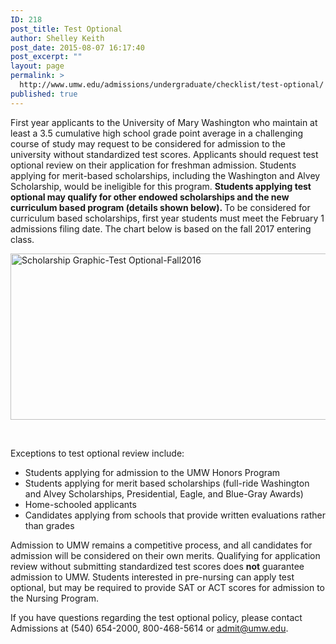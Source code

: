```yaml
---
ID: 218
post_title: Test Optional
author: Shelley Keith
post_date: 2015-08-07 16:17:40
post_excerpt: ""
layout: page
permalink: >
  http://www.umw.edu/admissions/undergraduate/checklist/test-optional/
published: true
---
```

First year applicants to the University of Mary Washington who maintain at least a 3.5 cumulative high school grade point average in a challenging course of study may request to be considered for admission to the university without standardized test scores. Applicants should request test optional review on their application for freshman admission. Students applying for merit-based scholarships, including the Washington and Alvey Scholarship, would be ineligible for this program. <strong>Students applying test optional may qualify for other endowed scholarships and the new curriculum based program (details shown below). </strong>To be considered for curriculum based scholarships, first year students must meet the February 1 admissions filing date. The chart below is based on the fall 2017 entering class.

<img class="alignnone wp-image-48190 size-large" src="http://www.umw.edu/admissions/wp-content/uploads/sites/6/2015/08/Scholarship-Graphic-Test-Optional-Fall2016-1024x266.png" alt="Scholarship Graphic-Test Optional-Fall2016" width="1024" height="266" />

&nbsp;

Exceptions to test optional review include:
<ul>
 	<li>Students applying for admission to the UMW Honors Program</li>
 	<li>Students applying for merit based scholarships (full-ride Washington and Alvey Scholarships, Presidential, Eagle, and Blue-Gray Awards)</li>
 	<li>Home-schooled applicants</li>
 	<li>Candidates applying from schools that provide written evaluations rather than grades</li>
</ul>
Admission to UMW remains a competitive process, and all candidates for admission will be considered on their own merits. Qualifying for application review without submitting standardized test scores does <strong>not</strong> guarantee admission to UMW. Students interested in pre-nursing can apply test optional, but may be required to provide SAT or ACT scores for admission to the Nursing Program.

If you have questions regarding the test optional policy, please contact Admissions at (540) 654-2000, 800-468-5614 or <a href="mailto:admit@umw.edu">admit@umw.edu</a>.